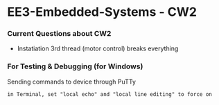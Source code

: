 # EE3-Embedded-Systems - CW2

### Current Questions about CW2
 
 - Instatiation 3rd thread (motor control) breaks everything


### For Testing & Debugging (for Windows)

Sending commands to device through PuTTy

    in Terminal, set "local echo" and "local line editing" to force on